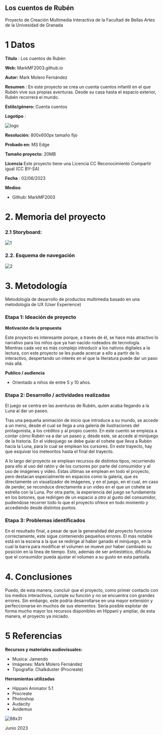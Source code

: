 ## Los cuentos de Rubén

Proyecto de Creación Multimedia Interactiva de la  Facultad de Bellas Artes de la Univesidad de Granada



# 1 Datos 



**Titulo** : Los cuentos de Rubén

**Web:**   MarkMF2003.github.io

**Autor:**  Mark Molero Fernández

**Resumen** : En este proyecto se crea un cuenta cuentos infantil en el que Rubén vive sus propias aventuras. Desde su casa hasta el espacio exterior, Rubén recorrerá el mundo.

**Estilo/género:**  Cuenta cuentos

**Logotipo** : 

![logo](https://github.com/MarkMF2003/MarkMF2003.github.io/assets/134588001/12111c3a-4d43-4467-85c0-96dafef59f58)


**Resolución:** 800x600px tamaño fijo

**Probado en:**   MS Edge

**Tamaño proyecto:** 20MB

**Licencia** Este proyecto tiene una Licencia CC Reconocimiento Compartir igual (CC BY-SA)

**Fecha** : 02/06/2023

**Medios**:

- Github: MarkMF2003



# 2. Memoria del proyecto 

### 2.1 Storyboard: 

![1](https://github.com/MarkMF2003/MarkMF2003.github.io/assets/134588001/cd4a3395-49af-4c98-936a-e070a5b65f08)




### 2.2. Esquema de navegación 

![2](https://github.com/MarkMF2003/MarkMF2003.github.io/assets/134588001/c0e8dc60-9819-47e9-a088-088858c0014b)








# 3. Metodología

Metodología de desarrollo de productos multimedia basado en una metodología de UX (User Experience)


### Etapa 1: Ideación de proyecto

**Motivación de la propuesta** 

Este  proyecto es interesante porque, a través de él, se hace más atractivo lo narrativo para los niños que ya han nacido rodeados de tecnología. Mientras cada vez es más complejo introducir a los nativos digitales a la lectura, con este proyecto se les puede acercar a ello a partir de lo interactivo, despertando un interés en el que la literatura puede dar un paso más allá.


**Publico / audiencia**

- Orientado a niños de entre 5 y 10 años.





### Etapa 2: Desarrollo / actividades realizadas

El juego se centra en las aventuras de Rubén, quien acaba llegando a la Luna al dar un paseo.

Tras una pequeña animación de inicio que introduce a su mundo, se accede a un menú, desde el cual se llega a una galería de ilustraciones del protagonista, a los créditos y al propio cuento. En este cuento se empieza a contar cómo Rubén va a dar un paseo y, desde este, se accede al minijuego de la historia. En el videojuego se debe guiar el cohete que lleva a Rubén hacia la Luna, para lo cual se emplean los cursores. En este trayecto, hay que esquivar los meteoritos hasta el final del trayecto.

A lo largo del proyecto se emplean recursos de distintos tipos, recurriendo para ello al uso del ratón y de los cursores por parte del consumidor y al uso de imágenes y vídeo. Estas últimas se emplean en todo el proyecto, pero destacan especialmente en espacios como la galería, que es directamente un visualizador de imágenes, y en el juego, en el cual, en caso de perder, se reconduce directamente a un vídeo en el que un cohete se estrella con la Luna. Por otra parte, la experiencia del juego se fundamenta en los botones, que redirigen de un espacio a otro al gusto del consumidor, pudiendose recorrer todo lo que el proyecto ofrece en todo momento y accediendo desde distintos puntos.


### Etapa 3: Problemas identificados

En el resultado final, a pesar de que la generalidad del proyecto funciona correctamente, este sigue conteniendo pequeños errores. El más notable está en la escena a la que se redirige al haber ganado el minijuego, en la cual la barra para modificar el volumen se mueve por haber cambiado su posición en la línea de tiempo. Esto, además de ser antiestético, dificulta que el consumidor pueda ajustar el volumen a su gusto en esta pantalla.



# 4. Conclusiones 

Puedo, de esta manera, concluir que el proyecto, como primer contacto con los medios interactivos, cumple su función y no se encuentra con grandes errores. Sin embargo, este podría desarrollarse en una mayor extensión y perfeccionarse en muchos de sus elementos. Sería posible explotar de forma mucho mayor los recursos disponibles en Hippani y ampliar, de esta manera, el proyecto ya iniciado.






# 5 Referencias 


**Recursos y materiales audiovisuales:**

* Musica:  Jamendo
* Imágenes:  Mark Molero Fernández
* Tipografía: Chalkduster (Procreate)

**Herramientas utilizadas**

- Hippani Animator 5.1
- Procreate
- Photoshop
- Audacity
- Avidemux



![88x31](https://github.com/MarkMF2003/MarkMF2003.github.io/assets/134588001/54231c97-a10d-41b3-947c-cfee7147b73d)


Junio 2023
